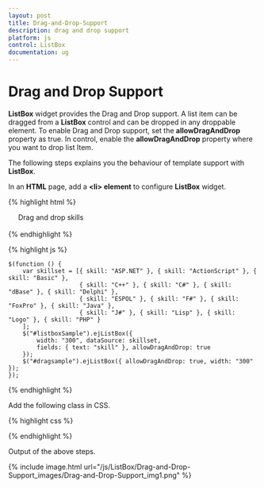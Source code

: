 ```yaml
---
layout: post
title: Drag-and-Drop-Support
description: drag and drop support
platform: js
control: ListBox
documentation: ug
---
```


# Drag and Drop Support

**ListBox** widget provides the Drag and Drop support. A list item can be dragged from a **ListBox** control and can be dropped in any droppable element. To enable Drag and Drop support, set the **allowDragAndDrop** property as true. In control, enable the **allowDragAndDrop** property where you want to drop list Item.

The following steps explains you the behaviour of template support with **ListBox**.

In an **HTML** page, add a **&lt;li&gt; element** to configure **ListBox** widget.

{% highlight html %}

<div class="control">
    <div class="ctrllabel">Drag and drop skills</div>
    <div class="control1" style="float: left;">
        <ul id="listboxSample">
        </ul>
    </div>
    <div class="control2">
        <ul id="dragsample">
        </ul>
    </div>
</div>
    
{% endhighlight %}

{% highlight js %}


    $(function () {
        var skillset = [{ skill: "ASP.NET" }, { skill: "ActionScript" }, { skill: "Basic" },
                        { skill: "C++" }, { skill: "C#" }, { skill: "dBase" }, { skill: "Delphi" },
                        { skill: "ESPOL" }, { skill: "F#" }, { skill: "FoxPro" }, { skill: "Java" },
                        { skill: "J#" }, { skill: "Lisp" }, { skill: "Logo" }, { skill: "PHP" }
        ];
        $("#listboxSample").ejListBox({
            width: "300", dataSource: skillset,
            fields: { text: "skill" }, allowDragAndDrop: true
        });
        $("#dragsample").ejListBox({ allowDragAndDrop: true, width: "300" });
    });


{% endhighlight %}


Add the following class in CSS. 

{% highlight css %}
 
<style type="text/css" class="cssStyles">
    .control {
        margin-left: 20px;
    }

    .ctrllabel {
        padding-bottom: 3px;
    }

    .control2 {
        padding-left: 350px;
    }
</style>


{% endhighlight %}

Output of the above steps.

{% include image.html url="/js/ListBox/Drag-and-Drop-Support_images/Drag-and-Drop-Support_img1.png" %}

